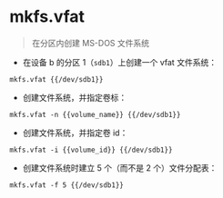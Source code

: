 # mkfs.vfat

> 在分区内创建 MS-DOS 文件系统

- 在设备 b 的分区 1（`sdb1`）上创建一个 vfat 文件系统：

`mkfs.vfat {{/dev/sdb1}}`

- 创建文件系统，并指定卷标：

`mkfs.vfat -n {{volume_name}} {{/dev/sdb1}}`

- 创建文件系统，并指定卷 id：

`mkfs.vfat -i {{volume_id}} {{/dev/sdb1}}`

- 创建文件系统时建立 5 个（而不是 2 个）文件分配表：

`mkfs.vfat -f 5 {{/dev/sdb1}}`

[#]: contributors: ([王兴宇，Linux 中國]，[Datura stramonium L.])